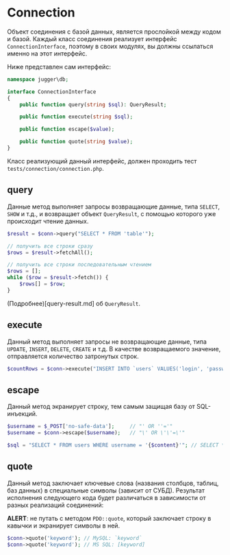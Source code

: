 # Connection

Объект соединения с базой данных, является прослойкой между кодом и базой. Каждый класс соединения реализует интерфейс `ConnectionInterface`, поэтому в своих модулях, вы должны ссылаться именно на этот интерфейс.

Ниже представлен сам интерфейс:
```php
namespace jugger\db;

interface ConnectionInterface
{
    public function query(string $sql): QueryResult;

    public function execute(string $sql);

    public function escape($value);

    public function quote(string $value);
}
```

Класс реализующий данный интерфейс, должен проходить тест `tests/connection/connection.php`.

## query

Данные метод выполняет запросы возвращающие данные, типа `SELECT`, `SHOW` и т.д., и возвращает объект `QueryResult`, с помощью которого уже происходит чтение данных.

```php
$result = $conn->query("SELECT * FROM 'table'");

// получить все строки сразу
$rows = $result->fetchAll();

// получить все строки последовательным чтением
$rows = [];
while ($row = $result->fetch()) {
    $rows[] = $row;
}
```

(Подробнее)[query-result.md] об `QueryResult`.

## execute

Данный метод выполняет запросы не возвращающие данные, типа `UPDATE`, `INSERT`, `DELETE`, `CREATE` и т.д. В качестве возвращаемого значение, отправляется количество затронутых строк.

```php
$countRows = $conn->execute("INSERT INTO `users` VALUES('login', 'password')");
```

## escape

Данный метод экранирует строку, тем самым защищая базу от SQL-инъекций.

```php
$username = $_POST['no-safe-data'];     // "' OR ''='"
$username = $conn->escape($username);   // "\' OR \'\'=\'"

$sql = "SELECT * FROM users WHERE username = '{$content}'"; // SELECT * FROM users WHERE username = '\' OR \'\'=\''
```

## quote

Данный метод заключает ключевые слова (названия столбцов, таблиц, баз данных) в специальные символы (зависит от СУБД).
Результат исполнения следующего кода будет различаться в зависимости от разных реализаций соединений:

**ALERT**: не путать с методом `PDO::quote`, который заключает строку в кавычки и экранирует символы в ней.

```php
$conn->quote('keyword'); // MySQL: `keyword`
$conn->quote('keyword'); // MS SQL: [keyword]
```
